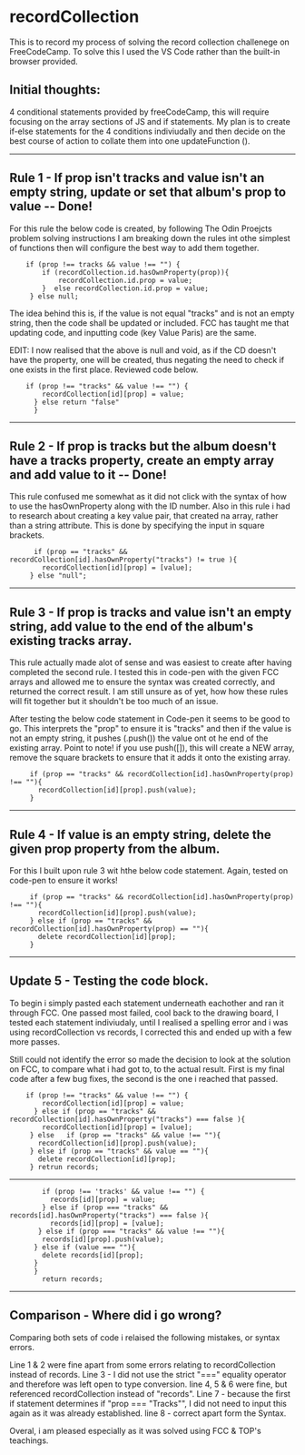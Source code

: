# recordCollection

This is to record my process of solving the record collection challenege on FreeCodeCamp. To solve this I used the VS Code rather than the built-in browser provided. 

## Initial thoughts: 

4 conditional statements provided by freeCodeCamp, this will require focusing on the array sections of JS and if statements. My plan is to create if-else statements for the 4 conditions indiviudally and then decide on the best course of action to collate them into one updateFunction (). 
<hr> 

## Rule 1 - If prop isn't tracks and value isn't an empty string, update or set that album's prop to value -- Done!

For this rule the below code is created, by following The Odin Proejcts problem solving instructions I am breaking down the rules int othe simplest of functions then will configure the best way to add them together.

        if (prop !== tracks && value !== "") {
            if (recordCollection.id.hasOwnProperty(prop)){
                recordCollection.id.prop = value;
            }  else recordCollection.id.prop = value;
         } else null;

The idea behind this is, if the value is not equal "tracks" and is not an empty string, then the code shall be updated or included. FCC has taught me that updating code, and inputting code (key Value Paris) are the same. 

EDIT: I now realised that the above is null and void, as if the CD doesn't have the property, one will be created, thus negating the need to check if one exists in the first place. Reviewed code below. 

        if (prop !== "tracks" && value !== "") {
            recordCollection[id][prop] = value;
          } else return "false"
          }
<hr> 

## Rule 2 - If prop is tracks but the album doesn't have a tracks property, create an empty array and add value to it -- Done!

This rule confused me somewhat as it did not click with the syntax of how to use the hasOwnProperty along with the ID number. Also in this rule i had to research about creating a key value pair, that created na array, rather than a string attribute. This is done by specifying the input in square brackets. 

          if (prop == "tracks" && recordCollection[id].hasOwnProperty("tracks") != true ){
            recordCollection[id][prop] = [value];
         } else "null";
         
<hr>

## Rule 3 - If prop is tracks and value isn't an empty string, add value to the end of the album's existing tracks array.

This rule actually made alot of sense and was easiest to create after having completed the second rule. I tested this in code-pen with the given FCC arrays and allowed me to ensure the syntax was created correctly, and returned the correct result. I am still unsure as of yet, how how these rules will fit together but it shouldn't be too much of an issue. 

After testing the below code statement in Code-pen it seems to be good to go. This interprets the "prop" to ensure it is "tracks" and then if the value is not an empty string, it pushes (.push()) the value ont ot he end of the existing array. Point to note! if you use push([]), this will create a NEW array, remove the square brackets to ensure that it adds it onto the existing array. 

         if (prop == "tracks" && recordCollection[id].hasOwnProperty(prop) !== ""){
           recordCollection[id][prop].push(value);
         }

<hr>


## Rule 4 - If value is an empty string, delete the given prop property from the album.

For this I built upon rule 3 wit hthe below code statement. Again, tested on code-pen to ensure it works! 

         if (prop == "tracks" && recordCollection[id].hasOwnProperty(prop) !== ""){
           recordCollection[id][prop].push(value);
         } else if (prop == "tracks" && recordCollection[id].hasOwnProperty(prop) == ""){
           delete recordCollection[id][prop];
         }
         
<hr>

## Update 5 - Testing the code block. 

To begin i simply pasted each statement underneath eachother and ran it through FCC. One passed most failed, cool back to the drawing board, I tested each statement indiviudaly, until I realised a spelling error and i was using recordCollection vs records, I corrected this and ended up with a few more passes. 

Still could not identify the error so made the decision to look at the solution on FCC, to compare what i had got to, to the actual result. First is my final code after a few bug fixes, the second is the one i reached that passed. 


        if (prop !== "tracks" && value !== "") {
            recordCollection[id][prop] = value;
          } else if (prop == "tracks" && recordCollection[id].hasOwnProperty("tracks") === false ){
            recordCollection[id][prop] = [value];
         } else   if (prop == "tracks" && value !== ""){
           recordCollection[id][prop].push(value);
         } else if (prop == "tracks" && value == ""){
           delete recordCollection[id][prop];
         } retrun records;

<hr>

         
            if (prop !== 'tracks' && value !== "") {
              records[id][prop] = value;
            } else if (prop === "tracks" && records[id].hasOwnProperty("tracks") === false ){
              records[id][prop] = [value];
           } else if (prop === "tracks" && value !== ""){
            records[id][prop].push(value);
          } else if (value === ""){
            delete records[id][prop];
          }
          }
            return records;
          
         
<hr>

## Comparison - Where did i go wrong? 


Comparing both sets of code i relaised the following mistakes, or syntax errors. 

Line 1 & 2 were fine apart from some errors relating to recordCollection instead of records. 
Line 3 - I did not use the strict "===" equality operator and therefore was left open to type conversion. 
line 4, 5 & 6 were fine, but referenced recordCollection instead of "records". 
Line 7 - because the first if statement determines if "prop === "Tracks"", I did not need to input this again as it was already established. 
line 8 - correct apart form the Syntax. 


Overal, i am pleased especially as it was solved using FCC & TOP's teachings. 
